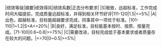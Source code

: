 |绩效等级|摘要|绩效得风|绩效系数|正态分布要求|
|S|极致，远超标准，工作完成时间大幅提前，完成质量远超标准，并得到相关环节好评|111-120|1.5|<=5%|
|A|出色，超越标准，目标能超越要求完成，同事其中一项优于标准。|101-110|1~1.2|S+A<=20%|
|B|良好，满足标准，目标能基本按时、按质、按量完成。|71-100|0.6~0.8|>=75%|
|C|需要改进，目标完成低于基本要求或者质量存在较大的问题。|<=70|0~0.5|>=5%|
